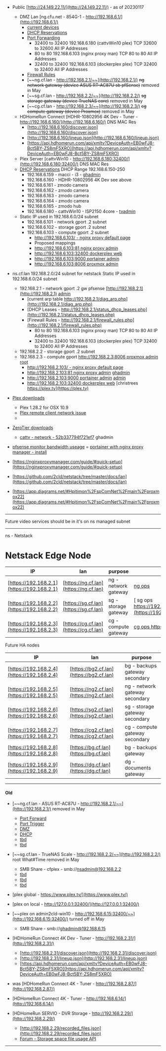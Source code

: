 

- Public [http://24.149.22.11/](http://24.149.22.11/) - as of 20230117
  - DMZ Lan [ng.cfu.net - 854G-1 - http://192.168.6.1/](http://192.168.6.1/)
    - [current devices](http://192.168.6.1/#/html/status/status_devicetable.html)
    - [DHCP Reservations](http://192.168.6.1/#/html/advanced/ip/advanced_ip_dhcpreservation.html)
    - [Port Forwarding](http://192.168.6.1/#/html/advanced/security/advanced_security_advancedportforwarding.html)
      - 32400 to 32400	192.168.6.180 (cattvWin10 plex)	TCP	32600 to 32600	All IP Addresses	
      - 80    to 80	    192.168.6.103 (nginx proxy man) TCP	80    to 80   	All IP Addresses
      - 32400 to 32400	192.168.6.103 (dockerplex plex)	TCP	32400 to 32400	All IP Addresses	
    - [Firewall Rules](http://192.168.6.1/#/html/advanced/security/advanced_security_firewallsettings.html)
    - [~~ng.cf.lan -  http://192.168.2.1/~~](http://192.168.2.1/) ~~ng network gateway (device ASUS RT-AC87U sb pfSense)~~ removed in May
    - [~~sg.cf.lan -  http://192.168.2.2/~~](http://192.168.2.2/) ~~sg storage gateway (device TrueNAS core)~~ removed in May
    - [~~cg.cf.lan -  http://192.168.2.3/~~](http://192.168.2.3/) ~~cg compute gateway (device Proxmox)~~ removed in May
  - HDHomeRun Connect [HDHR-10802956 4K Dev - Tuner - http://192.168.6.160/](http://192.168.6.160/) DNS MAC Res
    - [http://192.168.6.160/discover.json](http://192.168.6.160/discover.json)
    - [http://192.168.6.160/lineup.json](http://192.168.6.160/lineup.json)
    - [https://api.hdhomerun.com/api/xmltv?DeviceAuth=EB0wFJ8-Bct5BY-ZS8mF5XRO](https://api.hdhomerun.com/api/xmltv?DeviceAuth=EB0wFJ8-Bct5BY-ZS8mF5XRO)
  - Plex Server [cattvWin10 - http://192.168.6.180:32400/](http://192.168.6.180:32400/) DNS MAC Res
  - [DHCP Reservations](http://192.168.6.1/#/html/advanced/ip/advanced_ip_dhcpreservation.html) DHCP Range 192.168.6.150-250
    - 192.168.6.159 - macci - i3 - [ghadmin](What#Time) 
    - 192.168.6.160 - HDHR-10802956 4K Dev see above
    - 192.168.6.161 - zmodo camera
    - 192.168.6.162 - zmodo camera
    - 192.168.6.163 - zmodo camera
    - 192.168.6.164 - zmodo camera
    - 192.168.6.165 - zmodo hub
    - 192.168.6.180 - cattvWin10 - ISP2150 4core - [tvadmin](What#Time)
  - Static IP used in 192.168.6.0/24 subnet
    - 192.168.6.101 - network gport .2 subnet
    - 192.168.6.102 - storage gport .2 subnet
    - 192.168.6.103 - compute gport .2 subnet
      - [http://192.168.6.103/ - nginx proxy default page](http://192.168.6.103/)
      - Proposed mappings
      - [http://192.168.6.103:81 nginx proxy admin]()
      - [http://192.168.6.103:32400 dockerplex web](http://192.168.6.103:32400/web/index.html#!/)
      - [http://192.168.6.103:9000 portainer admin]()
      - [http://192.168.6.103:8006 proxmox admin]()

- ns.cf.lan 192.168.2.0/24 subnet for netstack Static IP used in 192.168.6.0/24 subnet
    - 192.168.2.1 - network gport .2 gw pfsense [http://192.168.2.1](http://192.168.2.1) [admin](What#Time)
      - [current arp table http://192.168.2.1/diag_arp.php](http://192.168.2.1/diag_arp.php)
      - [DHCP Leases - http://192.168.2.1/status_dhcp_leases.php](http://192.168.2.1/status_dhcp_leases.php)
      - [Firewall Rules - http://192.168.2.1/firewall_rules.php](http://192.168.2.1/firewall_rules.php)
        - 80    to 80	    192.168.6.103 (nginx proxy man) TCP	80    to 80   	All IP Addresses
        - 32400 to 32400	192.168.6.103 (dockerplex plex)	TCP	32400 to 32400	All IP Addresses	
    - 192.168.2.2 - storage gport .2 subnet
    - 192.168.2.3 - compute gport [http://192.168.2.3:8006 proxmox admin](http://192.168.2.3:8006) [root](What#Time)
      - [http://192.168.2.103/ - nginx proxy default page](http://192.168.2.103/) 
      - [http://192.168.2.103:81 nginx proxy admin](http://192.168.2.103:81) [ghadmin](What#Time)
      - [http://192.168.2.103:9000 portainer admin](http://192.168.2.103:9000) [admin](What#Time?)
      - [http://192.168.2.103:32400 dockerplex web](http://192.168.2.103:32400/web/index.html#!/) [christrees https://plex.tv](https://plex.tv)

- [Plex downloads](https://www.plex.tv/media-server-downloads/)
    - Plex 1.28.2 for OSX 10.9
    - [Plex remote client network issue](https://www.devwithimagination.com/2019/08/21/plex-docker-and-the-problem-of-always-appearing-as-remote/)
    - 
- [ZeroTier downloads](https://www.zerotier.com/download/)
    - [cattv - network - 52b337794f721ef7](https://my.zerotier.com/network/52b337794f721ef7) ghadmin

- [pfsense monitor bandwidth useage](https://docs.netgate.com/pfsense/en/latest/monitoring/graphs/bandwidth-usage.html)
= [portainer with nginx proxy manager - install](https://www.howtoforge.com/how-to-install-and-use-portainer-for-docker-management-with-nginx-proxy-manager/)
- [https://nginxproxymanager.com/guide/#quick-setup](https://nginxproxymanager.com/guide/#quick-setup)
- [https://github.com/2cld/netstack/tree/master/docs/lan](https://github.com/2cld/netstack/tree/master/docs/lan)
- [https://app.diagrams.net/#Hpitimon%2FspComNet%2Fmain%2Fproxmox22](https://app.diagrams.net/#Hpitimon%2FspComNet%2Fmain%2Fproxmox22)


---

Future video services should be in it's on ns managed subnet

---

ns - Netstack

# Netstack Edge Node

| IP | lan | purpose | ops | setup |
|----|-----|---------|-----|-------|
| [https://192.168.2.1](https://192.168.2.1) | [https://ng.cf.lan](https://ng.cf.lan) | ng - network gateway | [ ng ops ]() | [ng setup](https://netstack.org/docs/lan/network/pfsense/setup) |
| [https://192.168.2.2](https://192.168.2.2) | [https://sg.cf.lan](https://sg.cf.lan) | sg - storage gateway | [ sg ops https://192.168.2.2/ui/dashboard](https://192.168.2.2/ui/dashboard) | [sg setup](https://netstack.org/docs/lan/storage/freenas/setup) |
| [https://192.168.2.3](https://192.168.2.3) | [https://cg.cf.lan](https://cg.cf.lan) | cg - compute gateway | [ cg ops https://192.168.2.3:8006/ ](https://192.168.2.3:8006/) | [cg setup](https://netstack.org/docs/lan/compute/proxmox/) |


Future HA nodes


| IP | lan | purpose |
|----|-----|---------|
| [https://192.168.2.4](https://192.168.2.4) | [https://bg2.cf.lan](https://bg2.cf.lan) | bg - backups gateway secondary|
| [https://192.168.2.5](https://192.168.2.5) | [https://ng2.cf.lan](https://ng2.cf.lan) | ng - network gateway secondary| 
| [https://192.168.2.6](https://192.168.2.6) | [https://sg2.cf.lan](https://sg2.cf.lan) | sg - storage gateway secondary| 
| [https://192.168.2.7](https://192.168.2.7) | [https://cg2.cf.lan](https://cg2.cf.lan) | cg - compute gateway secondary| 
| [https://192.168.2.8](https://192.168.2.8) | [https://bg.cf.lan](https://bg.cf.lan) | bg - backups gateway |
| [https://192.168.2.9](https://192.168.2.9) | [https://dg.cf.lan](https://dg.cf.lan) | dg - documents gateway | 

---

#### Old
- [~~ng.cf.lan - ASUS RT-AC87U - http://192.168.2.1/~~](http://192.168.2.1/) removed in May
  - [Port Forward](http://192.168.2.1/Advanced_VirtualServer_Content.asp)
  - [Port Trigger](http://192.168.2.1/Advanced_PortTrigger_Content.asp)
  - [DMZ](http://192.168.2.1/Advanced_Exposed_Content.asp)
  - [DHCP](http://192.168.2.1/Advanced_DHCP_Content.asp)
  - [tbd]()
  - [tbd]()
- [~~sg.cf.lan - TrueNAS Scale - http://192.168.2.2/~~](http://192.168.2.2/) root What#Time removed in May
  - SMB Share - cfplex - smb://nsadmin@192.168.2.2
  - [tbd]()
  - [tbd]()
  - [tbd]()
- [plex global - https://www.plex.tv/](https://www.plex.tv/)
- [plex on local - http://127.0.0.1:32400/](http://127.0.0.1:32400/)
- [~~plex on admin2cld-win10 - http://192.168.6.15:32400/~~](http://192.168.6.15:32400/) turned off in May 
  - SMB Share - smb://ghadmin@192.168.6.15
- [HDHomeRun Connect 4K Dev - Tuner - http://192.168.2.31/](http://192.168.2.31/)
  - [http://192.168.2.31/discover.json](http://192.168.2.31/discover.json)
  - [http://192.168.2.31/lineup.json](http://192.168.2.31/lineup.json)
  - [https://api.hdhomerun.com/api/xmltv?DeviceAuth=EB0wFJ8-Bct5BY-ZS8mF5XRO](https://api.hdhomerun.com/api/xmltv?DeviceAuth=EB0wFJ8-Bct5BY-ZS8mF5XRO)

- was [HDHomeRun Connect 4K - Tuner - http://192.168.2.87/](http://192.168.2.87/)
- [HDHomeRun Connect 4K - Tuner - http://192.168.6.14/](http://192.168.6.14/)
- [HDHomeRun SERVIO - DVR Storage - http://192.168.2.29/](http://192.168.2.29/)
  - [http://192.168.2.29/recorded_files.json](http://192.168.2.29/recorded_files.json)
  - [Forum - Storage space file usage API](https://forum.silicondust.com/forum/viewtopic.php?p=379950&hilit=lineup.json#p379950)

---
